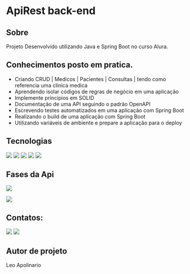 <h1>ApiRest back-end  </h1>

<h2> Sobre</h2>
<p>Projeto Desenvolvido utilizando Java e Spring Boot no curso Alura.</p>

## Conhecimentos posto em pratica.

- Criando CRUD | Medicos | Pacientes | Consultas | tendo como referencia uma clinica medica 
- Aprendendo isolar códigos de regras de negócio em uma aplicação
- Implemente princípios em SOLID
- Documentação de uma API seguindo o padrão OpenAPI
- Escrevendo testes automatizados em uma aplicação com Spring Boot
- Realizando o build de uma aplicação com Spring Boot
- Utilizando variáveis de ambiente e prepare a aplicação para o deploy


##  Tecnologias
<div>
  <img src="https://img.shields.io/badge/Java-D14836?style=for-the-badge&logo=java&logoColor=black">
  <img src="https://img.shields.io/badge/Spring Boot-239120?&style=for-the-badge&logo=css&logoColor=white">
  <img src="https://img.shields.io/badge/SQL-00BFFF?style=for-the-badge&logo=MySQL&logoColor=white">
  <img src="https://img.shields.io/badge/Github-F7DF1E?style=for-the-badge&logo=Git&logoColor=black">
  <img src="https://img.shields.io/badge/swagger-00FF00?style=for-the-badge&logo=swagger&logoColor=black">
  
  ## Fases da Api
</div>
<p align="right , float: right">
<img loading="lazy" src="http://img.shields.io/static/v1?label=STATUS&message=Back-End%20Finalizado&color=GREEN&style=for-the-badge"/>
</p>
<p align="right , float: right">
<img loading="lazy" src="http://img.shields.io/static/v1?label=STATUS&message=Front-End%20EM-Desenvolvimento&color=F7DF1E&style=for-the-badge"/>
</p>


## Contatos:

<div>
<a href = "leosantosap@outlook.com"><img loading="lazy" src="https://img.shields.io/badge/outlook-D14836?style=for-the-badge&logo=outlook&logoColor=white" target="_blank"></a>
<a href="https://www.linkedin.com/in/leobaldo-apolinario" target="_blank"><img loading="lazy" src="https://img.shields.io/badge/-LinkedIn-%230077B5?style=for-the-badge&logo=linkedin&logoColor=white" target="_blank"></a> 

</div>

## Autor de projeto

Leo Apolinario
